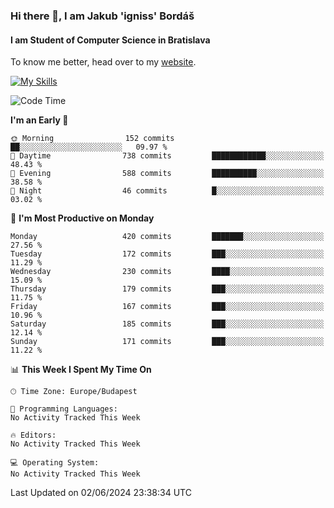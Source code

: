 ### Hi there 👋, I am Jakub 'igniss' Bordáš

#### I am Student of Computer Science in Bratislava
To know me better, head over to my [website](https://bordas.sk).

[![My Skills](https://skillicons.dev/icons?i=js,html,css,figma,svelte,java,kotlin,python,postgresql,typescript,nest,nodejs)](https://bordas.sk)


<!--START_SECTION:waka-->
![Code Time](http://img.shields.io/badge/Code%20Time-1%2C480%20hrs%205%20mins-blue)

**I'm an Early 🐤** 

```text
🌞 Morning                152 commits         ██░░░░░░░░░░░░░░░░░░░░░░░   09.97 % 
🌆 Daytime                738 commits         ████████████░░░░░░░░░░░░░   48.43 % 
🌃 Evening                588 commits         ██████████░░░░░░░░░░░░░░░   38.58 % 
🌙 Night                  46 commits          █░░░░░░░░░░░░░░░░░░░░░░░░   03.02 % 
```
📅 **I'm Most Productive on Monday** 

```text
Monday                   420 commits         ███████░░░░░░░░░░░░░░░░░░   27.56 % 
Tuesday                  172 commits         ███░░░░░░░░░░░░░░░░░░░░░░   11.29 % 
Wednesday                230 commits         ████░░░░░░░░░░░░░░░░░░░░░   15.09 % 
Thursday                 179 commits         ███░░░░░░░░░░░░░░░░░░░░░░   11.75 % 
Friday                   167 commits         ███░░░░░░░░░░░░░░░░░░░░░░   10.96 % 
Saturday                 185 commits         ███░░░░░░░░░░░░░░░░░░░░░░   12.14 % 
Sunday                   171 commits         ███░░░░░░░░░░░░░░░░░░░░░░   11.22 % 
```


📊 **This Week I Spent My Time On** 

```text
🕑︎ Time Zone: Europe/Budapest

💬 Programming Languages: 
No Activity Tracked This Week

🔥 Editors: 
No Activity Tracked This Week

💻 Operating System: 
No Activity Tracked This Week
```


 Last Updated on 02/06/2024 23:38:34 UTC
<!--END_SECTION:waka-->
